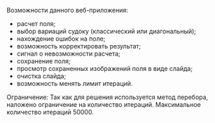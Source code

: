 Возможности данного веб-приложения:
- расчет поля;
- выбор вариаций судоку (классический или диагональный);
- нахождение ошибок на поле;
- возможность корректировать результат;
- сигнал о невозможности расчета;
- сохранение поля;
- просмотр сохраненных изображений поля в виде слайда;
- очистка слайда;
- возможность менять лимит итераций.

Ограничение:
   Так как для решения используется метод перебора, 
наложено ограничение на количество итераций.
Максимальное количество итераций 50000.


